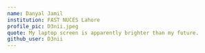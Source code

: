 ```yaml
---
name: Danyal Jamil
institution: FAST NUCES Lahore
profile_pic: D3nii.jpeg
quote: My laptop screen is apparently brighter than my future.
github_user: D3nii
---
```

